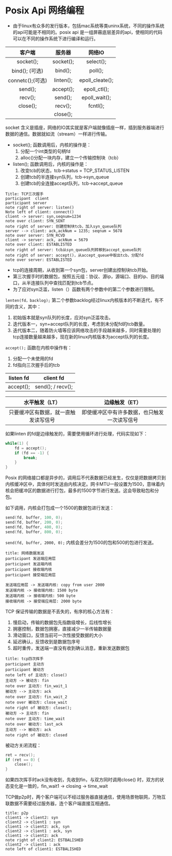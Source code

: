 # Posix Api 网络编程

- 由于linux有众多的发行版本，包括mac系统等类uninx系统，不同的操作系统的api可能是不相同的。posix api 是一组屏蔽底层差异的api，使相同的代码可以在不同的操作系统下进行编译和运行。

|  客户端   |  服务器   |  网络IO   |
| :-------: | :-------: | :-------: |
| socket(); | socket(); | select(); |
| bind(); (可选) | bind(); | poll(); |
| connetc();(可选) | linten(); | epoll_cleate(); |
| send(); | accept(); | epoll_ctl(); |
| recv(); | send(); | epoll_wait(); |
| close(); | recv(); | fcntl(); |
|  | close(); |  |



socket 含义是插座，网络的IO其实就是客户端就像插座一样，插到服务器端进行数据的通信。数据就如流（stream）一样进行传输。

- socket(); 函数调用后，内核的操作是：
	1. 分配一个int类型的句柄fd
	2. alloc()分配一块内存，建立一个传输控制块（tcb）
- listen(); 函数调用后，内核的操作是：
  1. 改变tcb的状态，tcb->status = TCP_STATUS_LISTEN
  2. 创建tcb的半连接syn队列，tcb->syn_queue
  3. 创建tcb的全连接accept队列，tcb->accept_queue



```sequence
Title: TCP三次握手
participant  client
participant server
note right of server: listen()
Note left of client: connect()
client -> server: syn,seqnum=1234
note over client: SYN_SENT
note right of server: 创建控制块tcb，加入syn_queue队列
server --> client: ack,ackNum = 1235; seqnum = 5678
note over server: SYN_RCVD
client -> server: ack, ackNum = 5679
note over client: ESTABLISTED
note right of server: tcb从syn_queue队列转移到accept_queue队列
note right of server: accept()，从accept_queue中取出tcb，分配fd
note over server: ESTABLISTED
```

- tcp的连接周期，从收到第一个syn包，server创建出控制块tcb开始。
- 第三次握手时的数据包，按照五元组：协议、源ip，源端口、目的ip、目的端口，从半连接队列中查找匹配到tcb节点。
- 为了应对syn泛滥，listen（）函数有两个参数中的第二个参数进行限制。

`lenten(fd，backlog);` 第二个参数backlog经过linux内核版本的不断迭代，有不同的含义，其中：

1. 初始版本就是syn队列的长度，应对syn泛滥攻击。
2. 迭代版本一，syn+accept队列的长度，考虑到未分配fd的tcb数量。
3. 迭代版本二，随着防火墙等应该网络攻击的手段越来越多，同时需要处理的tcp连接数量越来越多，现在新的linux内核版本为accept队列的长度。

`accept();` 函数在内核中操作有：

1.  分配一个未使用的fd
2. fd指向三次握手后的tcb

| listen fd |     client fd     |
| :-------: | :---------------: |
| accept(); | send(); / recv(); |



|            水平触发（LT）            |                边缘触发（ET）                |
| :----------------------------------: | :------------------------------------------: |
| 只要缓冲区有数据，就一直触发读写信号 | 即使缓冲区中有许多数据，也只触发一次读写信号 |

如果linten 的fd是边缘触发的，需要使用循环进行处理，代码实现如下：

```c
while(1) {
    fd = accept();
    if (fd == -1) {
        break;
    }
}
```

Posix 的网络接口都是异步的，调用后不代表数据已经发生，仅仅是把数据拷贝到内核缓冲区中，具体何时发送由内核决定。网卡MTU一般设置为1500，意味着内核会把缓冲区的数据进行打包，最多的1500字节进行发送。这会导致粘包和分包。

如下调用，内核会打包成一个1500的数据包进行发送：

```c
send(fd, buffer, 100, 0);
send(fd, buffer, 200, 0);
send(fd, buffer, 400, 0);
send(fd, buffer, 800, 0);
```

`send(fd, buffer, 2000, 0);` 内核会差分为1500的包和500的包进行发送。

```sequence
title: 网络数据发送
participant 发送端应用层
participant 发送端内核
participant 接收端内核
participant 接受端应用层

发送端应用层 -> 发送端内核: copy from user 2000
发送端内核 -> 接收端内核: 1500 byte
发送端内核 -> 接收端内核: 500 byte
接收端内核 -> 接受端应用层: 2000 byte

```



TCP 保证传输的数据是不丢失的，有序的核心方法有：

1. 慢启动，传输的数据包先指数级增长，后线性增长
2. 拥塞控制，数据包拥塞，直接减少一半传输数据量
3. 滑动窗口，反馈当前可一次性接受数据的大小
4. 延迟确认，反馈收到是数据包序号
5. 超时重传，发送端一直没有收到确认消息，重新发送数据包

```sequence
title: tcp四次挥手
participant 主动方
participant 被动方
note left of 主动方: close()
主动方 -> 被动方: fin
note over 主动方: fin_wait_1
被动方 --> 主动方: ack
note over 主动方: fin_wait_2
note over 被动方: close_wait
note right of 被动方: close();
被动方 -> 主动方: fin
note over 主动方: time_wait
note over 被动方: last_ack
主动方 --> 被动方: ack
note right of 被动方: closed

```

被动方关闭流程：

```c
ret = recv();
if (ret == 0) {
    close();
}
```

如果四次挥手时ack没有收到，先收到fin，与双方同时调用close() 时，双方的状态变化是一致的，fin_wait1 ->  closing -> time_wait



TCP做p2p时，两个客户端可以不经过服务器直接通信，使用场景物联网，万物互联数据不需要经过服务器，连个客户端直接互相通信。

```sequence
title: p2p
client1 -> client2: syn
client2 -> client1 : syn
client1 -> client2: ack, syn
client2 -> client1 : ack, syn
client1 -> client2: ack
note right of client2: ESTBALISHED
client2 -> client1 : ack
note left of client1: ESTBALISHED


```

